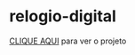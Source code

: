 # relogio-digital


<a href="https://kingrodrigues.github.io/relogio-digital/">CLIQUE AQUI</a> para ver o projeto